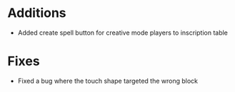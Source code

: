 # Additions

- Added create spell button for creative mode players to inscription table

# Fixes

- Fixed a bug where the touch shape targeted the wrong block
